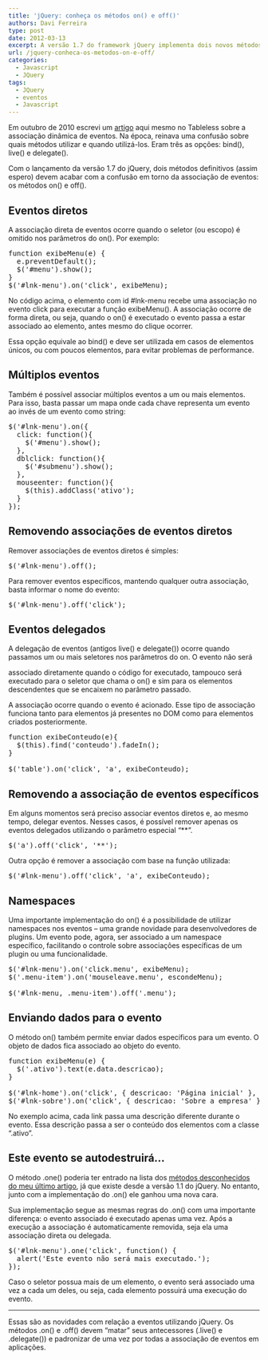 ```yaml
---
title: 'jQuery: conheça os métodos on() e off()'
authors: Davi Ferreira
type: post
date: 2012-03-13
excerpt: A versão 1.7 do framework jQuery implementa dois novos métodos que pretendem acabar de vez com a confusão gerada em torno da associação de eventos.
url: /jquery-conheca-os-metodos-on-e-off/
categories:
  - Javascript
  - JQuery
tags:
  - JQuery
  - eventos
  - Javascript
---
```

Em outubro de 2010 escrevi um [artigo][1] aqui mesmo no Tableless sobre a associação dinâmica de eventos. Na época, reinava uma confusão sobre quais métodos utilizar e quando utilizá-los. Eram três as opções: bind(), live() e delegate().

Com o lançamento da versão 1.7 do jQuery, dois métodos definitivos (assim espero) devem acabar com a confusão em torno da associação de eventos: os métodos on() e off().

## Eventos diretos

A associação direta de eventos ocorre quando o seletor (ou escopo) é omitido nos parâmetros do on(). Por exemplo:

<pre class="lang-javascript">function exibeMenu(e) {
  e.preventDefault();
  $('#menu').show();
}
$('#lnk-menu').on('click', exibeMenu);
</pre>

No código acima, o elemento com id #lnk-menu recebe uma associação no evento click para executar a função exibeMenu(). A associação ocorre de forma direta, ou seja, quando o on() é executado o evento passa a estar associado ao elemento, antes mesmo do clique ocorrer.

Essa opção equivale ao bind() e deve ser utilizada em casos de elementos únicos, ou com poucos elementos, para evitar problemas de performance.

## Múltiplos eventos

Também é possível associar múltiplos eventos a um ou mais elementos. Para isso, basta passar um mapa onde cada chave representa um evento ao invés de um evento como string:

<pre class="lang-javascript">$('#lnk-menu').on({
  click: function(){
    $('#menu').show();
  },
  dblclick: function(){
    $('#submenu').show();
  },
  mouseenter: function(){
    $(this).addClass('ativo');
  }
});
</pre>

## Removendo associações de eventos diretos

Remover associações de eventos diretos é simples:

<pre class="lang-javascript">$('#lnk-menu').off();</pre>

Para remover eventos específicos, mantendo qualquer outra associação, basta informar o nome do evento:

<pre class="lang-javascript">$('#lnk-menu').off('click');</pre>

## Eventos delegados

A delegação de eventos (antigos live() e delegate()) ocorre quando passamos um ou mais seletores nos parâmetros do on. O evento não será
  
associado diretamente quando o código for executado, tampouco será executado para o seletor que chama o on() e sim para os elementos descendentes que se encaixem no parâmetro passado.

A associação ocorre quando o evento é acionado. Esse tipo de associação funciona tanto para elementos já presentes no DOM como para elementos criados posteriormente.

<pre class="lang-javascript">function exibeConteudo(e){
  $(this).find('conteudo').fadeIn();
}

$('table').on('click', 'a', exibeConteudo);
</pre>

## Removendo a associação de eventos específicos

Em alguns momentos será preciso associar eventos diretos e, ao mesmo tempo, delegar eventos. Nesses casos, é possível remover apenas os eventos delegados utilizando o parâmetro especial &#8220;**&#8221;.

<pre class="lang-javascript">$('a').off('click', '**');</pre>

Outra opção é remover a associação com base na função utilizada:

<pre class="lang-javascript">$('#lnk-menu').off('click', 'a', exibeConteudo);</pre>

## Namespaces

Uma importante implementação do on() é a possibilidade de utilizar namespaces nos eventos &#8211; uma grande novidade para desenvolvedores de plugins. Um evento pode, agora, ser associado a um namespace específico, facilitando o controle sobre associações específicas de um plugin ou uma funcionalidade.

<pre class="lang-javascript">$('#lnk-menu').on('click.menu', exibeMenu);
$('.menu-item').on('mouseleave.menu', escondeMenu);

$('#lnk-menu, .menu-item').off('.menu');
</pre>

## Enviando dados para o evento

O método on() também permite enviar dados específicos para um evento. O objeto de dados fica associado ao objeto do evento.

<pre class="lang-javascript">function exibeMenu(e) { 
  $('.ativo').text(e.data.descricao);
}

$('#lnk-home').on('click', { descricao: 'Página inicial' }, exibeMenu);
$('#lnk-sobre').on('click', { descricao: 'Sobre a empresa' }, exibeMenu);
</pre>

No exemplo acima, cada link passa uma descrição diferente durante o evento. Essa descrição passa a ser o conteúdo dos elementos com a classe &#8220;.ativo&#8221;.

## Este evento se autodestruirá…

O método .one() poderia ter entrado na lista dos [métodos desconhecidos do meu último artigo][2], já que existe desde a versão 1.1 do jQuery. No entanto, junto com a implementação do .on() ele ganhou uma nova cara.

Sua implementação segue as mesmas regras do .on() com uma importante diferença: o evento associado é executado apenas uma vez. Após a execução a associação é automaticamente removida, seja ela uma associação direta ou delegada.

<pre class="lang-javascript">$('#lnk-menu').one('click', function() {
  alert('Este evento não será mais executado.');
});
</pre>

Caso o seletor possua mais de um elemento, o evento será associado uma vez a cada um deles, ou seja, cada elemento possuirá uma execução do evento.

* * *

Essas são as novidades com relação a eventos utilizando jQuery. Os métodos .on() e .off() devem &#8220;matar&#8221; seus antecessores (.live() e .delegate()) e padronizar de uma vez por todas a associação de eventos em aplicações.

 [1]: https://tableless.com.br/associando-eventos-dinamicamente/ "jQuery: associando eventos dinamicamente"
 [2]: https://tableless.com.br/jquery-metodos-desconhecidos/ "jQuery: métodos desconhecidos"